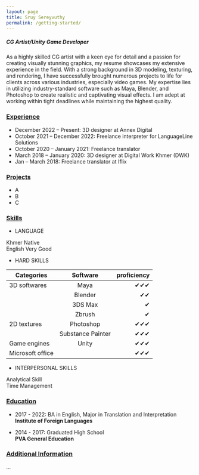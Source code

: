 ```yaml
---
layout: page
title: Sruy Sereyvuthy
permalink: /getting-started/
---
```


<h5 style="text-align: left;">CG Artist/Unity Game Developer</h5>

As a highly skilled CG artist with a keen eye for detail and a passion for creating visually stunning graphics, my resume showcases my extensive experience in the field. With a strong background in 3D modeling, texturing, and rendering, I have successfully brought numerous projects to life for clients across various industries, especially video games. My expertise lies in utilizing industry-standard software such as Maya, Blender, and Photoshop to create realistic and captivating visual effects. I am adept at working within tight deadlines while maintaining the highest quality.

<h3 style="text-align: left;"><u>Experience</u></h3>

* December 2022 – Present:  3D designer at Annex Digital
* October 2021 – December 2022:  Freelance interpreter for LanguageLine Solutions
* October 2020 – January 2021:  Freelance translator
* March 2018 – January 2020:   3D designer at Digital Work Khmer (DWK)
* Jan – March 2018:   Freelance translator at Iflix

<h3 style="text-align: left;"><u>Projects</u></h3>

* A
* B
* C

<h3 style="text-align: left;"><u>Skills</u></h3>

* LANGUAGE

Khmer      Native<br>
English    Very Good<br>

* HARD SKILLS

| Categories    | Software      |   proficiency    |
| ------------- |:-------------:| --------:|
| 3D softwares  | Maya          | ✔✔✔    |
|               | Blender       | ✔✔      |
|               | 3DS Max       | ✔       |
|               | Zbrush        | ✔       |
| 2D textures   | Photoshop     | ✔✔✔    |
|               | Substance Painter    | ✔✔✔   |
| Game engines  | Unity         |   ✔✔✔  |
| Microsoft office |            |    ✔✔✔ |

* INTERPERSONAL SKILLS

Analytical Skill<br>
Time Management<br>

<h3 style="text-align: left;"><u>Education</u></h3>

* 2017 - 2022:  BA in English, Major in Translation and Interpretation<br>
<b>Institute of Foreign Languages</b>
                
* 2014 - 2017:  Graduated High School<br>
<b>PVA General Education</b>

<h3 style="text-align: left;"><u>Additional Information</u></h3>
...
